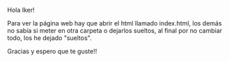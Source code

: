 Hola Iker!

Para ver la página web hay que abrir el html llamado index.html, los demás no sabía si meter en otra carpeta o dejarlos sueltos, 
al final por no cambiar todo, los he dejado "sueltos".

Gracias y espero que te guste!!